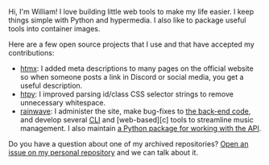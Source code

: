 Hi, I'm William! I love building little web tools to make my life easier. I keep things simple with Python and hypermedia. I also like to package useful tools into container images.

Here are a few open source projects that I use and that have accepted my contributions:

- [htmx](https://htmx.org): I added meta descriptions to many pages on the official website so when someone posts a link in Discord or social media, you get a useful description.
- [htpy](https://htpy.dev): I improved parsing id/class CSS selector strings to remove unnecessary whitespace.
- [rainwave](https://rainwave.cc): I administer the site, make bug-fixes to [the back-end code][a], and develop several [CLI][b] and [web-based][c] tools to streamline music management. I also maintain [a Python package for working with the API][d].

[a]: https://github.com/rmcauley/rainwave
[b]: https://github.com/williamjacksn/rainwave-tools
[b]: https://github.com/williamjacksn/rainwave-library
[d]: https://python-rainwave-client.subtlecoolness.com/

Do you have a question about one of my archived repositories? [Open an issue on my personal repository][x] and we can talk about it.

[x]: https://github.com/williamjacksn/williamjacksn/issues
